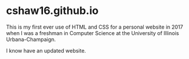 # cshaw16.github.io

This is my first ever use of HTML and CSS for a personal website in 2017 when I was a freshman in Computer Science at the University of Illinois Urbana-Champaign.

I know have an updated website.

